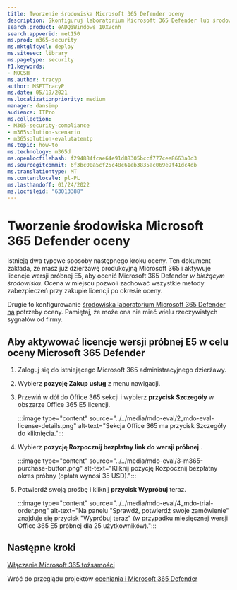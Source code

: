 ```yaml
---
title: Tworzenie środowiska Microsoft 365 Defender oceny
description: Skonfiguruj laboratorium Microsoft 365 Defender lub środowisko pilotażowe, aktywując licencje wersji próbnej. Następnie skonfiguruj usługę Microsoft Defender for Identity (MDI) i wszystkie inne oceny M365D.
search.product: eADQiWindows 10XVcnh
search.appverid: met150
ms.prod: m365-security
ms.mktglfcycl: deploy
ms.sitesec: library
ms.pagetype: security
f1.keywords:
- NOCSH
ms.author: tracyp
author: MSFTTracyP
ms.date: 05/19/2021
ms.localizationpriority: medium
manager: dansimp
audience: ITPro
ms.collection:
- M365-security-compliance
- m365solution-scenario
- m365solution-evalutatemtp
ms.topic: how-to
ms.technology: m365d
ms.openlocfilehash: f294884fcae64e91d88305bccf777cee8663a0d3
ms.sourcegitcommit: 6f3bc00a5cf25c48c61eb3835ac069e9f41dc4db
ms.translationtype: MT
ms.contentlocale: pl-PL
ms.lasthandoff: 01/24/2022
ms.locfileid: "63013388"
---
```

# <a name="create-the-microsoft-365-defender-evaluation-environment"></a>Tworzenie środowiska Microsoft 365 Defender oceny

Istnieją dwa typowe sposoby następnego kroku oceny. Ten dokument zakłada, że masz już dzierżawę produkcyjną Microsoft 365 i aktywuje licencje wersji próbnej E5, aby ocenić Microsoft 365 Defender *w bieżącym środowisku*. Ocena w miejscu pozwoli zachować wszystkie metody zabezpieczeń przy zakupie licencji po okresie oceny.

Drugie to konfigurowanie [środowiska laboratorium Microsoft 365 Defender na](setup-m365deval.md) potrzeby oceny. Pamiętaj, że może ona nie mieć wielu rzeczywistych sygnałów od firmy.

## <a name="to-activate-e5-trial-licenses-to-evaluate-microsoft-365-defender"></a>Aby aktywować licencje wersji próbnej E5 w celu oceny Microsoft 365 Defender 

1. Zaloguj się do istniejącego Microsoft 365 administracyjnego dzierżawy.
2. Wybierz **pozycję Zakup usług** z menu nawigacji.
3. Przewiń w dół do Office 365 sekcji i wybierz **przycisk Szczegóły** w obszarze Office 365 E5 licencji.

   :::image type="content" source="../../media/mdo-eval/2_mdo-eval-license-details.png" alt-text="Sekcja Office 365 ma przycisk Szczegóły do kliknięcia.":::

4. Wybierz **pozycję Rozpocznij bezpłatny link do wersji próbnej** .

   :::image type="content" source="../../media/mdo-eval/3-m365-purchase-button.png" alt-text="Kliknij pozycję Rozpocznij bezpłatny okres próbny (opłata wynosi 35 USD).":::

5. Potwierdź swoją prośbę i kliknij **przycisk Wypróbuj** teraz.

   :::image type="content" source="../../media/mdo-eval/4_mdo-trial-order.png" alt-text="Na panelu &quot;Sprawdź, potwierdź swoje zamówienie&quot; znajduje się przycisk &quot;Wypróbuj teraz&quot; (w przypadku miesięcznej wersji Office 365 E5 próbnej dla 25 użytkowników).":::

## <a name="next-steps"></a>Następne kroki

[Włączanie Microsoft 365 tożsamości](eval-defender-identity-overview.md)

Wróć do przeglądu projektów [oceniania i Microsoft 365 Defender](eval-overview.md)